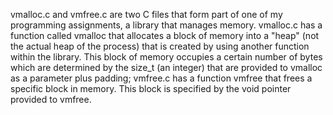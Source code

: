 vmalloc.c and vmfree.c are two C files that form part of one of my programming assignments, a library that manages memory. vmalloc.c has a function called vmalloc that
allocates a block of memory into a "heap" (not the actual heap of the process) that is created by using another function within the library. This block of memory occupies
a certain number of bytes which are determined by the size_t (an integer) that are provided to vmalloc as a parameter plus padding; vmfree.c has a function vmfree that frees a specific block
in memory. This block is specified by the void pointer provided to vmfree.
